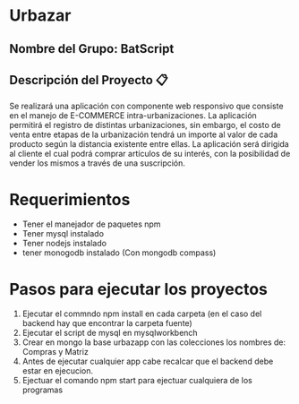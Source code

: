 # Urbazar

## Nombre del Grupo: BatScript

## Descripción del Proyecto 📋
Se realizará una aplicación con componente web responsivo que consiste en el manejo de E-COMMERCE intra-urbanizaciones. La aplicación permitirá el registro de distintas urbanizaciones, sin embargo, el costo de venta entre etapas de la urbanización tendrá un importe al valor de cada producto según la distancia existente entre ellas. 
La aplicación será dirigida al cliente el cual podrá comprar artículos de su interés, con la posibilidad de vender los mismos a través de una suscripción.

# Requerimientos
* Tener el manejador de paquetes npm
* Tener mysql instalado
* Tener nodejs instalado
* tener monogodb instalado (Con mongodb compass)

# Pasos para ejecutar los proyectos
1. Ejecutar el commndo npm install en cada carpeta (en el caso del backend hay que encontrar la carpeta fuente)
2. Ejecutar el script de mysql en mysqlworkbench
3. Crear en mongo la base urbazapp con las colecciones los nombres de: Compras y Matriz
4. Antes de ejecutar cualquier app cabe recalcar que el backend debe estar en ejecucion.
5. Ejectuar el comando npm start para ejectuar cualquiera de los programas




